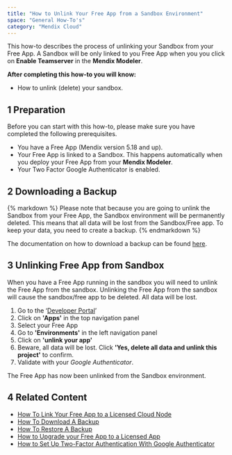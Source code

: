 ```yaml
---
title: "How to Unlink Your Free App from a Sandbox Environment"
space: "General How-To's"
category: "Mendix Cloud"
---
```


This how-to describes the process of unlinking your Sandbox from your Free App. 
A Sandbox will be only linked to you Free App when you you click on **Enable Teamserver** in the **Mendix Modeler**. 

**After completing this how-to you will know:**

*   How to unlink (delete) your sandbox.

## 1 Preparation

Before you can start with this how-to, please make sure you have completed the following prerequisites.

*   You have a Free App (Mendix version 5.18 and up).
*   Your Free App is linked to a Sandbox. This happens automatically when you deploy your Free App from your **Mendix Modeler**. 
*   Your Two Factor Google Authenticator is enabled.

## 2 Downloading a Backup
<div class="alert alert-warning">{% markdown %}
Please note that because you are going to unlink the Sandbox from your Free App, the Sandbox environment will be permanently deleted. This means that all data will be lost from the Sandbox/Free app. To keep your data, you need to create a backup.
{% endmarkdown %}</div>

The documentation on how to download a backup can be found [here](how-to-download-a-backup).

## 3 Unlinking Free App from Sandbox

When you have a Free App running in the sandbox you will need to unlink the Free App from the sandbox. Unlinking the Free App from the sandbox will cause the sandbox/free app to be deleted. All data will be lost. 

1.  Go to the ‘[Developer Portal](http://home.mendix.com)’
2.  Click on **'Apps'** in the top navigation panel
3.  Select your Free App
4.  Go to **'Environments'** in the left navigation panel
5.  Click on **'unlink your app'**
6.  Beware, all data will be lost. Click **'Yes, delete all data and unlink this project'** to confirm.
7.  Validate with your *Google Authenticator*.

The Free App has now been unlinked from the Sandbox environment.

## 4 Related Content
*   [How To Link Your Free App to a Licensed Cloud Node](how-to-link-app-to-node) 
*   [How To Download A Backup](how-to-download-a-backup)
*   [How To Restore A Backup](how-to-restore-a-backup)
*   [How to Upgrade your Free App to a Licensed App](how-to-upgrade-free-app)
*   [How to Set Up Two-Factor Authentication With Google Authenticator](/howtogeneral/support/how-to-set-up-two-factor-authentication-with-google-authenticator)
